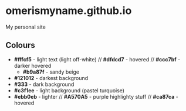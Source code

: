 # omerismyname.github.io
My personal site


## Colours

* **#fffcf5** - light text (light off-white) // **#dfdcd7** - hovered // **#ccc7bf** - darker hovered
  * **#b9a87f** - sandy beige
* **#121012** - darkest background
* **#333** - dark background
* **#c3f1ee** - light background (pastel turquoise)
* **#ebb0eb** - lighter // **#A570A5** - purple highlighty stuff // **#ca87ca** - hovered